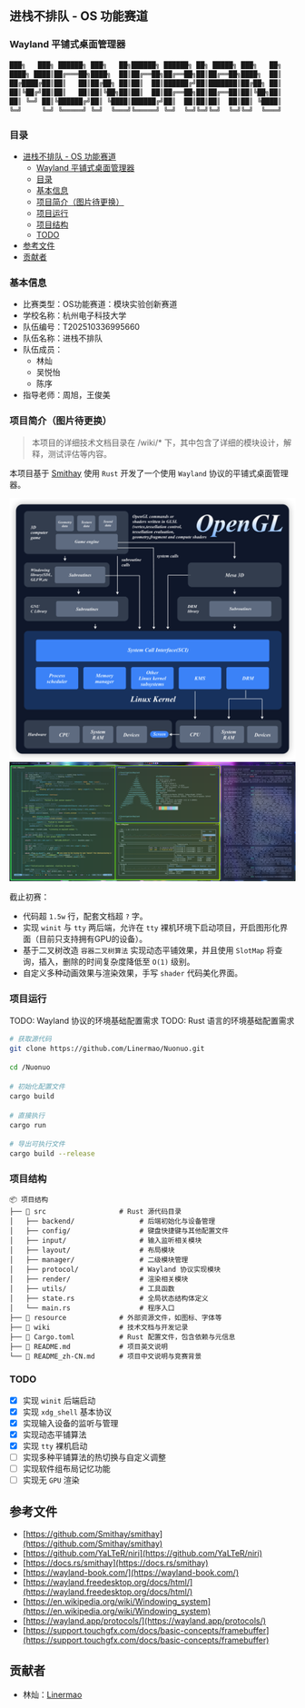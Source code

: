 ## 进栈不排队 - OS 功能赛道

### Wayland 平铺式桌面管理器

```
███╗   ███╗ ██████╗ ███╗   ██╗██████╗ ██████╗ ██╗ █████╗ ███╗   ██╗
████╗ ████║██╔═══██╗████╗  ██║██╔══██╗██╔══██╗██║██╔══██╗████╗  ██║
██╔████╔██║██║   ██║██╔██╗ ██║██║  ██║██████╔╝██║███████║██╔██╗ ██║
██║╚██╔╝██║██║   ██║██║╚██╗██║██║  ██║██╔══██╗██║██╔══██║██║╚██╗██║
██║ ╚═╝ ██║╚██████╔╝██║ ╚████║██████╔╝██║  ██║██║██║  ██║██║ ╚████║
╚═╝     ╚═╝ ╚═════╝ ╚═╝  ╚═══╝╚═════╝ ╚═╝  ╚═╝╚═╝╚═╝  ╚═╝╚═╝  ╚═══╝
```

### 目录
- [进栈不排队 - OS 功能赛道](#进栈不排队---os-功能赛道)
  - [Wayland 平铺式桌面管理器](#wayland-平铺式桌面管理器)
  - [目录](#目录)
  - [基本信息](#基本信息)
  - [项目简介（图片待更换）](#项目简介图片待更换)
  - [项目运行](#项目运行)
  - [项目结构](#项目结构)
  - [TODO](#todo)
- [参考文件](#参考文件)
- [贡献者](#贡献者)

### 基本信息

- 比赛类型：OS功能赛道：模块实验创新赛道
- 学校名称：杭州电子科技大学
- 队伍编号：T202510336995660
- 队伍名称：进栈不排队
- 队伍成员：
    - 林灿
    - 吴悦怡
    - 陈序
- 指导老师：周旭，王俊美

### 项目简介（图片待更换）

> 本项目的详细技术文档目录在 /wiki/* 下，其中包含了详细的模块设计，解释，测试评估等内容。

本项目基于 [Smithay](https://github.com/Smithay/smithay.git) 使用 `Rust` 开发了一个使用 `Wayland` 协议的平铺式桌面管理器。

![introduce](wiki/README/introduce.png)
![show](wiki/README/show.png)

截止初赛：

- 代码超 `1.5w` 行，配套文档超 `?` 字。
- 实现 `winit` 与 `tty` 两后端，允许在 `tty` 裸机环境下启动项目，开启图形化界面（目前只支持拥有GPU的设备）。
- 基于二叉树改造 `容器二叉树算法` 实现动态平铺效果，并且使用 `SlotMap` 将查询，插入，删除的时间复杂度降低至 `O(1)` 级别。
- 自定义多种动画效果与渲染效果，手写 `shader` 代码美化界面。

### 项目运行

TODO: Wayland 协议的环境基础配置需求
TODO: Rust 语言的环境基础配置需求

```bash
# 获取源代码
git clone https://github.com/Linermao/Nuonuo.git

cd /Nuonuo

# 初始化配置文件
cargo build

# 直接执行
cargo run

# 导出可执行文件
cargo build --release
```

### 项目结构

```
📦 项目结构
├── 📁 src                  # Rust 源代码目录
│   ├── backend/                # 后端初始化与设备管理
│   ├── config/                 # 键盘快捷键与其他配置文件
│   ├── input/                  # 输入监听相关模块
│   ├── layout/                 # 布局模块
│   ├── manager/                # 二级模块管理
│   ├── protocol/               # Wayland 协议实现模块
│   ├── render/                 # 渲染相关模块
│   ├── utils/                  # 工具函数
│   ├── state.rs                # 全局状态结构体定义
│   └── main.rs                 # 程序入口
├── 📁 resource             # 外部资源文件，如图标、字体等
├── 📁 wiki                 # 技术文档与开发记录
├── 📄 Cargo.toml           # Rust 配置文件，包含依赖与元信息
├── 📄 README.md            # 项目英文说明
└── 📄 README_zh-CN.md      # 项目中文说明与竞赛背景
```

### TODO

- [x] 实现 `winit` 后端启动
- [x] 实现 `xdg_shell` 基本协议
- [x] 实现输入设备的监听与管理
- [x] 实现动态平铺算法
- [x] 实现 `tty` 裸机启动
- [ ] 实现多种平铺算法的热切换与自定义调整
- [ ] 实现软件组布局记忆功能
- [ ] 实现无 `GPU` 渲染

## 参考文件

- [https://github.com/Smithay/smithay](https://github.com/Smithay/smithay)
- [https://github.com/YaLTeR/niri](https://github.com/YaLTeR/niri)
- [https://docs.rs/smithay](https://docs.rs/smithay)
- [https://wayland-book.com/](https://wayland-book.com/)
- [https://wayland.freedesktop.org/docs/html/](https://wayland.freedesktop.org/docs/html/)
- [https://en.wikipedia.org/wiki/Windowing_system](https://en.wikipedia.org/wiki/Windowing_system)
- [https://wayland.app/protocols/](https://wayland.app/protocols/)
- [https://support.touchgfx.com/docs/basic-concepts/framebuffer](https://support.touchgfx.com/docs/basic-concepts/framebuffer)

## 贡献者

- 林灿：[Linermao](https://github.com/Linermao)